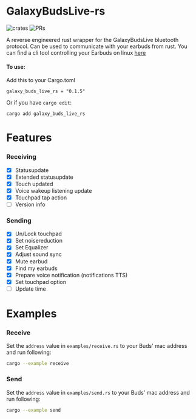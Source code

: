# GalaxyBudsLive-rs
![crates](https://img.shields.io/crates/dv/galaxy_buds_live_rs?style=flat-square)
![PRs](https://img.shields.io/badge/PRs-welcome-56cc14?style=flat-square)

A reverse engineered rust wrapper for the GalaxyBudsLive bluetooth protocol. Can be used to communicate with your earbuds from rust.
You can find a cli tool controlling your Earbuds on linux [here](https://github.com/JojiiOfficial/LiveBudsCli)

#### To use:
Add this to your Cargo.toml
```
galaxy_buds_live_rs = "0.1.5"
```
Or if you have `cargo edit`:
```
cargo add galaxy_buds_live_rs
```

# Features

### Receiving
- [x] Statusupdate
- [x] Extended statusupdate
- [x] Touch updated
- [x] Voice wakeup listening update
- [x] Touchpad tap action
- [ ] Version info

### Sending
- [x] Un/Lock touchpad
- [x] Set noisereduction
- [x] Set Equalizer
- [x] Adjust sound sync
- [x] Mute earbud
- [x] Find my earbuds
- [x] Prepare voice notification (notifications TTS)
- [x] Set touchpad option
- [ ] Update time

# Examples

### Receive
Set the `address` value in `examples/receive.rs` to your Buds' mac address and run following:
```bash
cargo --example receive
```

### Send
Set the `address` value in `examples/send.rs` to your Buds' mac address and run following:
```bash
cargo --example send
```
